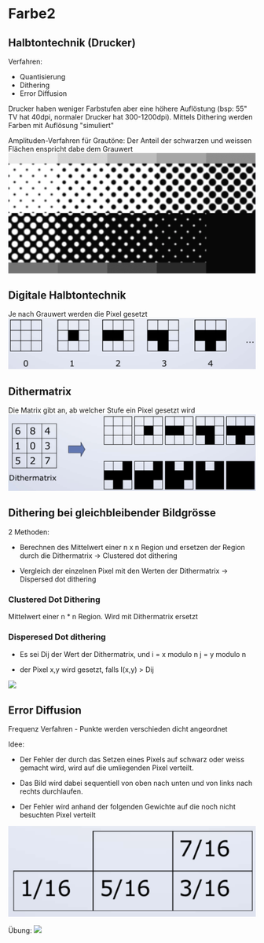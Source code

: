 # Farbe2

## Halbtontechnik (Drucker)
Verfahren:
* Quantisierung
* Dithering
* Error Diffusion

Drucker haben weniger Farbstufen aber eine höhere Auflöstung (bsp: 55" TV hat 40dpi, normaler Drucker hat 300-1200dpi).
Mittels Dithering werden Farben mit Auflösung "simuliert"

Amplituden-Verfahren für Grautöne:
Der Anteil der schwarzen und weissen Flächen enspricht dabe dem Grauwert
![](2018-09-27-16-39-37.png)

## Digitale Halbtontechnik
Je nach Grauwert werden die Pixel gesetzt
![](2018-09-27-16-41-15.png)

## Dithermatrix
Die Matrix gibt an, ab welcher Stufe ein Pixel gesetzt wird
![](2018-09-27-16-42-22.png)

## Dithering bei gleichbleibender Bildgrösse

2 Methoden:
* Berechnen des Mittelwert einer n x n Region und       ersetzen der Region durch die Dithermatrix ->        Clustered dot dithering

* Vergleich der einzelnen Pixel mit den Werten der      Dithermatrix -> Dispersed dot dithering

### Clustered Dot Dithering
Mittelwert einer n * n Region. Wird mit Dithermatrix ersetzt

### Disperesed Dot dithering

* Es sei Dij der Wert der Dithermatrix, und 
    i = x modulo n
    j = y modulo n

* der Pixel x,y wird gesetzt, falls
    I(x,y) > Dij

![](2018-09-27-17-01-19.png)

## Error Diffusion
Frequenz Verfahren - Punkte werden verschieden dicht angeordnet

Idee:
* Der Fehler der durch das Setzen eines Pixels auf      schwarz oder weiss gemacht wird, wird auf die        umliegenden Pixel verteilt.

* Das Bild wird dabei sequentiell von oben nach         unten und von links nach rechts durchlaufen.

* Der Fehler wird anhand der folgenden Gewichte auf     die noch nicht besuchten Pixel verteilt

![](2018-09-27-17-04-42.png)

Übung:
![](2018-09-27-17-11-56.png)
